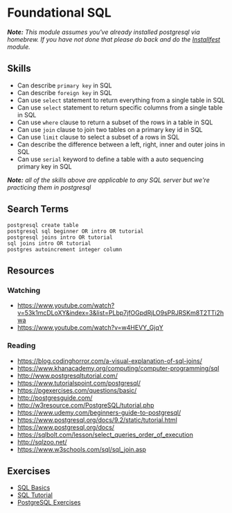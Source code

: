 # Foundational SQL

___Note:__ This module assumes you've already installed postgresql via homebrew. If you
have not done that please do back and do the [Installfest](../Installfest)
module._


## Skills

- Can describe `primary key` in SQL
- Can describe `foreign key` in SQL
- Can use `select` statement to return everything from a single table in SQL
- Can use `select` statement to return specific columns from a single table in SQL
- Can use `where` clause to return a subset of the rows in a table in SQL
- Can use `join` clause to join two tables on a primary key id in SQL
- Can use `limit` clause to select a subset of a rows in SQL
- Can describe the difference between a left, right, inner and outer joins in SQL
- Can use `serial` keyword to define a table with a auto sequencing primary key in SQL

___Note:__ all of the skills above are applicable to any SQL server but we're
practicing them in postgresql_

## Search Terms

```
postgresql create table
postgresql sql beginner OR intro OR tutorial
postgresql joins intro OR tutorial
sql joins intro OR tutorial
postgres autoincrement integer column
```

## Resources

### Watching

- https://www.youtube.com/watch?v=53k1mcDLoXY&index=3&list=PLbp7jfOGpdRjLO9sPRJRSKm8T2TTi2hwa
- https://www.youtube.com/watch?v=w4HEVY_GjqY

### Reading

- https://blog.codinghorror.com/a-visual-explanation-of-sql-joins/
- https://www.khanacademy.org/computing/computer-programming/sql
- http://www.postgresqltutorial.com/
- https://www.tutorialspoint.com/postgresql/
- https://pgexercises.com/questions/basic/
- http://postgresguide.com/
- http://w3resource.com/PostgreSQL/tutorial.php
- https://www.udemy.com/beginners-guide-to-postgresql/
- https://www.postgresql.org/docs/9.2/static/tutorial.html
- https://www.postgresql.org/docs/
- https://sqlbolt.com/lesson/select_queries_order_of_execution
- http://sqlzoo.net/
- https://www.w3schools.com/sql/sql_join.asp

## Exercises

- [SQL Basics](https://www.khanacademy.org/computing/computer-programming/sql/sql-basics/v/welcome-to-sql)
- [SQL Tutorial](https://www.w3schools.com/sql/)
- [PostgreSQL Exercises](https://pgexercises.com/questions/basic/)

